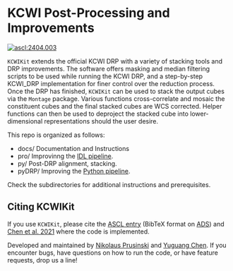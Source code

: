 # KCWI Post-Processing and Improvements

<a href="https://ascl.net/2404.003"><img src="https://img.shields.io/badge/ascl-2404.003-blue.svg?colorB=262255" alt="ascl:2404.003" /></a>

`KCWIKit` extends the official KCWI DRP with a variety of stacking tools and DRP improvements. The software offers masking and median filtering scripts to be used while running the KCWI DRP, and a step-by-step KCWI_DRP implementation for finer control over the reduction process. Once the DRP has finished, `KCWIKit` can be used to stack the output cubes via the `Montage` package. Various functions cross-correlate and mosaic the constituent cubes and the final stacked cubes are WCS corrected. Helper functions can then be used to deproject the stacked cube into lower-dimensional representations should the user desire.

This repo is organized as follows:
- docs/ Documentation and Instructions
- pro/ Improvinng the [IDL pipeline](https://github.com/Keck-DataReductionPipelines/KcwiDRP).
- py/ Post-DRP alignment, stacking.
- pyDRP/ Improving the [Python pipeline](https://kcwi-drp.readthedocs.io/en/latest/). 

Check the subdirectories for additional instructions and prerequisites. 

## Citing KCWIKit

If you use `KCWIKit`, please cite the [ASCL entry](https://ascl.net/2404.003) (BibTeX format on [ADS](https://ui.adsabs.harvard.edu/abs/2024ascl.soft04003P)) and [Chen et al. 2021](https://ui.adsabs.harvard.edu/abs/2021MNRAS.508...19C) where the code is implemented.

Developed and maintained by [Nikolaus Prusinski](mailto:nik@astro.caltech.edu) and [Yuguang Chen](mailto:yugchen@ucdavis.edu). If you encounter bugs, have questions on how to run the code, or have feature requests, drop us a line! 


